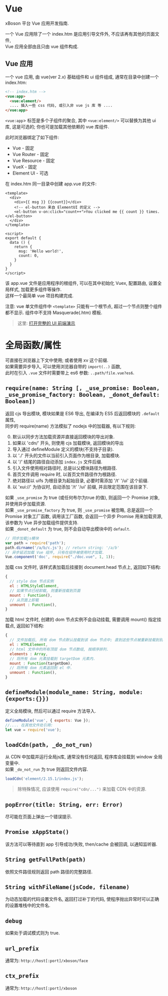 # Vue

xBoson 平台 Vue 应用开发指南.

一个 Vue 应用除了一个 index.htm 是应用引导文件外, 不应该再有其他的页面文件,  
Vue 应用全部由且只由 vue 组件构成.


## Vue 应用

一个 vue 应用, 由 vue(ver 2.x) 基础组件和 ui 组件组成,
通常在目录中创建一个 index.htm:

```html
<!-- index.htm -->
<vue:app>
  <vue:element/>
  .... 插入一些 css 代码, 或引入非 vue js 库 等 ....
</vue:app>
```

`<vue:app`> 标签是多个子组件的聚合, 其中 `<vue:element/>` 可以替换为其他 ui 库, 这是可选的;
你也可是加载其他依赖的 vue 库组件.

此时浏览器绑定了如下组件:

* Vue - 固定
* Vue Router - 固定
* Vue Resource - 固定
* VueX - 固定
* Element UI - 可选

在 index.htm 同一目录中创建 app.vue 的文件:

```vue
<template>
  <div>
    <div>{{ msg }} {{count}}</div>
    <!-- el-button 来自 ElementUI 的定义 -->
    <el-button v-on:click="count++">You clicked me {{ count }} times.</el-button> 
  </div>
</template>

<script>
export default {
  data () {
    return {
      msg: 'Hello world!',
      count: 0,
    }
  }
}
</script>
```

该 app.vue 文件是应用程序的根组件, 可以在其中初始化 Vuex, 配置路由, 设置全局样式, 加载更多组件等操作.  
这样一个最简单 vue 项目构建完成.  

注意: vue 单文件组件中 `<template>` 只能有一个根节点, 超过一个节点则整个组件都不显示. 
组件中不支持 Masquerade(.htm) 模板.

> 这里: [打开完整的 UI 前端演示](../../t/paas/modern-ui/index.htm)


# 全局函数/属性

可直接在浏览器上下文中使用; 或者使用 xv 这个前缀.  
如果需要异步导入, 可以使用浏览器自带的 `import(..)` 函数,   
此时在引入 `.vue` 文件时需要带上 es6 参数: `..path/file.vue?es6`.


## `require(name: String [, _use_promise: Boolean, _use_promise_factory: Boolean, _donot_default: Boolean])`

返回 cjs 导出模块, 模块如果是 ES6 导出, 在编译为 ES5 后返回模块的 `.default` 属性,  
同步的 require(name) 方法模拟了 nodejs 中的加载器, 有以下规则:

0. 默认以同步方法加载资源并直接返回模块的导出对象.
1. 如果以 'cdn/' 开头, 则使用 cjs 加载模块, 返回模块的导出
2. 导入通过 defineModule 定义的模块(不支持子目录).
3. 以 './' 开头的文件以当前引入页面作为根目录, 加载模块.
4. 以 '/' 结尾的路径自动添加 `index.js` 文件后缀.
5. 引入文件使用相对路径时, 总是以父模块路径为根路径.
6. 首页文件调用 require 时, 以首页文件路径作为根路径.
7. 绝对路径以 uifs 为根目录为起始目录, 必要时需添加 '/t' '/ui' 这个前缀.
8. 以 'xui://' 为协议时, 自动添加 '/t' '/ui' 前缀, 并且限定范围在该目录下.

如果 `_use_promise` 为 true (或任何布尔为true 的值), 则返回一个 Promise 对象, 并使用异步加载资源.  
如果 `_use_promise_factory` 为 true, 则 `_use_promise` 被忽略, 总是返回一个 Promise 对象工厂函数,
调用该工厂函数, 会返回一个异步 Promise 用来加载资源, 该参数为 Vue 异步加载组件提供支持.  
如果 `_donot_default` 为 true, 则不会自动导出模块中的 `default`.  


```js
// 同步加载js模块
var path = require('path');
path.dirname('/a/b/c.js'); // return string: '/a/b'
// 异步延迟加载 Vue 组件, 只有在组件被使用时才加载.
Vue.component('doc', require("./doc.vue", 1, 1));
```

加载 css 文件时, 该样式表加载后挂接到 document.head 节点上, 返回如下结构:

```js
{
  // style dom 节点实例
  el : HTMLStyleElement, 
  // 如果节点已经卸载, 则重新挂载到页面
  mount : Function(),   
  // 从页面上卸载
  unmount : Function(), 
}
```

加载 html 文件时, 创建的 dom 节点实例不会自动挂载, 需要调用 mount() 指定挂载点, 返回如下结构:

```js
{
  // 文件加载后, 所有 dom 节点默认挂载到该 dom 节点中; 直到这些节点被重新挂载到别处后, el 可能无任何节点.
  el : HTMLElement,       
  // html 文件中的所有顶层 dom 节点数组, 按顺序排列.
  elements : Array, 
  // 将所有 dom 元素挂载到 targetDom 元素内.
  mount : Function(targetDom),
  // 将所有 dom 元素返回到 el 中.
  unmount : Function(),
}
```
 

## `defineModule(module_name: String, module: {exports:{}})`

定义全局模块, 然后可以通过 require 方法导入.

```js
defineModule('vue', { exports: Vue });
//.... 在其他文件处引用:
let vue = require('vue');
```


## `loadCdn(path, _do_not_run)`

从 CDN 中加载并运行全局js库, 通常没有任何返回, 程序库会挂载到 window 全局变量中.  
如果 `_do_not_run` 为 true 则返回文件内容.

```js
loadCdn('element/2.15.1/index.js');
```

> 除特殊情况, 应该使用 `require("cdn/...")` 来加载 CDN 中的资源.


## `popError(title: String, err: Error)`

尽可能在页面上弹出一个错误提示.


## `Promise xAppState()`

该方法可以等待直到 app 引导成功/失败, then/cache 会被回调, 以通知监听器.


## `String getFullPath(path)`

依照文件路径规则返回 path 路径的完整路径.


## `String withFileName(jsCode, filename)`

为动态加载的代码设置文件名, 返回打过补丁的代码, 
使程序抛出异常时可以正确的设置堆栈中的文件名.


## `debug`

如果处于调试模式则为 true.


## `url_prefix`

通常为: `http://host[:port]/xboson/face`


## `ctx_prefix`

通常为: `http://host[:port]/xboson`